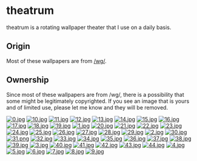 # theatrum
theatrum is a rotating wallpaper theater that I use on a daily basis.

## Origin
Most of these wallpapers are from [/wg/](http://4chan.org/wg).

## Ownership
Since most of these wallpapers are from /wg/, there is a possibility that some might be legitimately copyrighted. If you see an image that is yours and of limited use, please let me know and they will be removed.


[![0.jpg](https://raw.githubusercontent.com//theatrum/master/thumbnails/0.jpg)](https://raw.githubusercontent.com//theatrum/master/papes/0.jpg)
[![10.jpg](https://raw.githubusercontent.com//theatrum/master/thumbnails/10.jpg)](https://raw.githubusercontent.com//theatrum/master/papes/10.jpg)
[![11.jpg](https://raw.githubusercontent.com//theatrum/master/thumbnails/11.jpg)](https://raw.githubusercontent.com//theatrum/master/papes/11.jpg)
[![12.jpg](https://raw.githubusercontent.com//theatrum/master/thumbnails/12.jpg)](https://raw.githubusercontent.com//theatrum/master/papes/12.jpg)
[![13.jpg](https://raw.githubusercontent.com//theatrum/master/thumbnails/13.jpg)](https://raw.githubusercontent.com//theatrum/master/papes/13.jpg)
[![14.jpg](https://raw.githubusercontent.com//theatrum/master/thumbnails/14.jpg)](https://raw.githubusercontent.com//theatrum/master/papes/14.jpg)
[![15.jpg](https://raw.githubusercontent.com//theatrum/master/thumbnails/15.jpg)](https://raw.githubusercontent.com//theatrum/master/papes/15.jpg)
[![16.jpg](https://raw.githubusercontent.com//theatrum/master/thumbnails/16.jpg)](https://raw.githubusercontent.com//theatrum/master/papes/16.jpg)
[![17.jpg](https://raw.githubusercontent.com//theatrum/master/thumbnails/17.jpg)](https://raw.githubusercontent.com//theatrum/master/papes/17.jpg)
[![18.jpg](https://raw.githubusercontent.com//theatrum/master/thumbnails/18.jpg)](https://raw.githubusercontent.com//theatrum/master/papes/18.jpg)
[![19.jpg](https://raw.githubusercontent.com//theatrum/master/thumbnails/19.jpg)](https://raw.githubusercontent.com//theatrum/master/papes/19.jpg)
[![1.jpg](https://raw.githubusercontent.com//theatrum/master/thumbnails/1.jpg)](https://raw.githubusercontent.com//theatrum/master/papes/1.jpg)
[![20.jpg](https://raw.githubusercontent.com//theatrum/master/thumbnails/20.jpg)](https://raw.githubusercontent.com//theatrum/master/papes/20.jpg)
[![21.jpg](https://raw.githubusercontent.com//theatrum/master/thumbnails/21.jpg)](https://raw.githubusercontent.com//theatrum/master/papes/21.jpg)
[![22.jpg](https://raw.githubusercontent.com//theatrum/master/thumbnails/22.jpg)](https://raw.githubusercontent.com//theatrum/master/papes/22.jpg)
[![23.jpg](https://raw.githubusercontent.com//theatrum/master/thumbnails/23.jpg)](https://raw.githubusercontent.com//theatrum/master/papes/23.jpg)
[![24.jpg](https://raw.githubusercontent.com//theatrum/master/thumbnails/24.jpg)](https://raw.githubusercontent.com//theatrum/master/papes/24.jpg)
[![25.jpg](https://raw.githubusercontent.com//theatrum/master/thumbnails/25.jpg)](https://raw.githubusercontent.com//theatrum/master/papes/25.jpg)
[![26.jpg](https://raw.githubusercontent.com//theatrum/master/thumbnails/26.jpg)](https://raw.githubusercontent.com//theatrum/master/papes/26.jpg)
[![27.jpg](https://raw.githubusercontent.com//theatrum/master/thumbnails/27.jpg)](https://raw.githubusercontent.com//theatrum/master/papes/27.jpg)
[![28.jpg](https://raw.githubusercontent.com//theatrum/master/thumbnails/28.jpg)](https://raw.githubusercontent.com//theatrum/master/papes/28.jpg)
[![29.jpg](https://raw.githubusercontent.com//theatrum/master/thumbnails/29.jpg)](https://raw.githubusercontent.com//theatrum/master/papes/29.jpg)
[![2.jpg](https://raw.githubusercontent.com//theatrum/master/thumbnails/2.jpg)](https://raw.githubusercontent.com//theatrum/master/papes/2.jpg)
[![30.jpg](https://raw.githubusercontent.com//theatrum/master/thumbnails/30.jpg)](https://raw.githubusercontent.com//theatrum/master/papes/30.jpg)
[![31.png](https://raw.githubusercontent.com//theatrum/master/thumbnails/31.png)](https://raw.githubusercontent.com//theatrum/master/papes/31.png)
[![32.jpg](https://raw.githubusercontent.com//theatrum/master/thumbnails/32.jpg)](https://raw.githubusercontent.com//theatrum/master/papes/32.jpg)
[![33.jpg](https://raw.githubusercontent.com//theatrum/master/thumbnails/33.jpg)](https://raw.githubusercontent.com//theatrum/master/papes/33.jpg)
[![34.jpg](https://raw.githubusercontent.com//theatrum/master/thumbnails/34.jpg)](https://raw.githubusercontent.com//theatrum/master/papes/34.jpg)
[![35.jpg](https://raw.githubusercontent.com//theatrum/master/thumbnails/35.jpg)](https://raw.githubusercontent.com//theatrum/master/papes/35.jpg)
[![36.jpg](https://raw.githubusercontent.com//theatrum/master/thumbnails/36.jpg)](https://raw.githubusercontent.com//theatrum/master/papes/36.jpg)
[![37.jpg](https://raw.githubusercontent.com//theatrum/master/thumbnails/37.jpg)](https://raw.githubusercontent.com//theatrum/master/papes/37.jpg)
[![38.jpg](https://raw.githubusercontent.com//theatrum/master/thumbnails/38.jpg)](https://raw.githubusercontent.com//theatrum/master/papes/38.jpg)
[![39.jpg](https://raw.githubusercontent.com//theatrum/master/thumbnails/39.jpg)](https://raw.githubusercontent.com//theatrum/master/papes/39.jpg)
[![3.jpg](https://raw.githubusercontent.com//theatrum/master/thumbnails/3.jpg)](https://raw.githubusercontent.com//theatrum/master/papes/3.jpg)
[![40.jpg](https://raw.githubusercontent.com//theatrum/master/thumbnails/40.jpg)](https://raw.githubusercontent.com//theatrum/master/papes/40.jpg)
[![41.jpg](https://raw.githubusercontent.com//theatrum/master/thumbnails/41.jpg)](https://raw.githubusercontent.com//theatrum/master/papes/41.jpg)
[![42.jpg](https://raw.githubusercontent.com//theatrum/master/thumbnails/42.jpg)](https://raw.githubusercontent.com//theatrum/master/papes/42.jpg)
[![43.jpg](https://raw.githubusercontent.com//theatrum/master/thumbnails/43.jpg)](https://raw.githubusercontent.com//theatrum/master/papes/43.jpg)
[![44.jpg](https://raw.githubusercontent.com//theatrum/master/thumbnails/44.jpg)](https://raw.githubusercontent.com//theatrum/master/papes/44.jpg)
[![4.jpg](https://raw.githubusercontent.com//theatrum/master/thumbnails/4.jpg)](https://raw.githubusercontent.com//theatrum/master/papes/4.jpg)
[![5.jpg](https://raw.githubusercontent.com//theatrum/master/thumbnails/5.jpg)](https://raw.githubusercontent.com//theatrum/master/papes/5.jpg)
[![6.jpg](https://raw.githubusercontent.com//theatrum/master/thumbnails/6.jpg)](https://raw.githubusercontent.com//theatrum/master/papes/6.jpg)
[![7.jpg](https://raw.githubusercontent.com//theatrum/master/thumbnails/7.jpg)](https://raw.githubusercontent.com//theatrum/master/papes/7.jpg)
[![8.jpg](https://raw.githubusercontent.com//theatrum/master/thumbnails/8.jpg)](https://raw.githubusercontent.com//theatrum/master/papes/8.jpg)
[![9.jpg](https://raw.githubusercontent.com//theatrum/master/thumbnails/9.jpg)](https://raw.githubusercontent.com//theatrum/master/papes/9.jpg)
